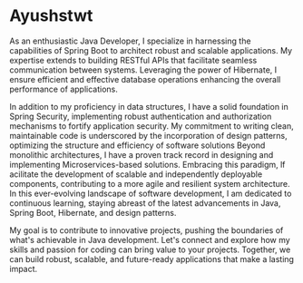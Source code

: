 # Ayushstwt

As an enthusiastic Java Developer, I specialize in harnessing the capabilities of Spring Boot to architect robust and scalable applications. My expertise extends to building RESTful APIs that facilitate seamless communication between systems. Leveraging the power of Hibernate, I ensure efficient and effective database operations enhancing the overall performance of applications.

In addition to my proficiency in data structures, I have a solid foundation in Spring Security, implementing robust authentication and authorization mechanisms to fortify application
security. My commitment to writing clean, maintainable code is underscored by the incorporation of design patterns, optimizing the structure and efficiency of software solutions Beyond monolithic architectures, I have a proven track record in designing and implementing Microservices-based solutions. Embracing this paradigm, lf acilitate the development of scalable and
independently deployable components, contributing to a more agile and resilient system architecture. In this ever-evolving landscape of software development, I am dedicated to continuous learning,
staying abreast of the latest advancements in Java, Spring Boot, Hibernate, and design patterns. 

My goal is to contribute to innovative projects, pushing the boundaries of what's achievable in Java
development. Let's connect and explore how my skills and passion for coding can bring value to your projects. Together, we can build robust, scalable, and future-ready applications that make a lasting impact.
